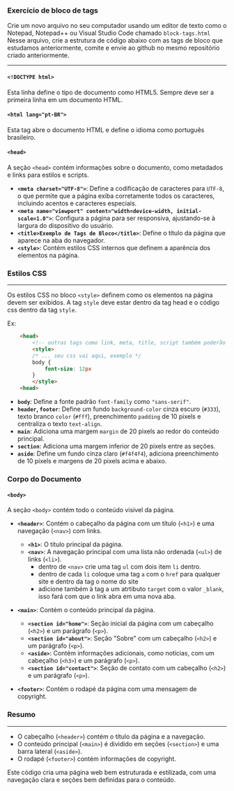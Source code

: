 

### Exercício de bloco de tags

Crie um novo arquivo no seu computador usando um editor de texto como o Notepad, Notepad++ ou Visual Studio Code chamado `block-tags.html`
Nesse arquivo, crie a estrutura de código abaixo com as tags de bloco que estudamos anteriormente, comite e envie ao github no mesmo repositório criado anteriormente.

---

#### `<!DOCTYPE html>`
Esta linha define o tipo de documento como HTML5. Sempre deve ser a primeira linha em um documento HTML.

#### `<html lang="pt-BR">`
Esta tag abre o documento HTML e define o idioma como português brasileiro.

#### `<head>`
A seção `<head>` contém informações sobre o documento, como metadados e links para estilos e scripts.

- **`<meta charset="UTF-8">`**: Define a codificação de caracteres para `UTF-8`, o que permite que a página exiba corretamente todos os caracteres, incluindo acentos e caracteres especiais.
- **`<meta name="viewport" content="width=device-width, initial-scale=1.0">`**: Configura a página para ser responsiva, ajustando-se à largura do dispositivo do usuário.
- **`<title>Exemplo de Tags de Bloco</title>`**: Define o título da página que aparece na aba do navegador.
- **`<style>`**: Contém estilos CSS internos que definem a aparência dos elementos na página.

### Estilos CSS
---

Os estilos CSS no bloco `<style>` definem como os elementos na página devem ser exibidos.
A tag `style` deve estar dentro da tag head e o código css dentro da tag `style`.

Ex: 

```html
    <head>
        <!-- outras tags como link, meta, title, script também poderão aparecer aqui  -->
        <style>
        /* ... seu css vai aqui, exemplo */
        body {
            font-size: 12px
        }
        </style>
    <head>
```

- **`body`**: Define a fonte padrão `font-family` como `"sans-serif"`.
- **`header`, `footer`**: Define um fundo `background-color` cinza escuro (`#333`), texto branco `color` (`#fff`), preenchimento `padding` de 10 pixels e centraliza o texto `text-align`.
- **`main`**: Adiciona uma margem `margin` de 20 pixels ao redor do conteúdo principal.
- **`section`**: Adiciona uma margem inferior de 20 pixels entre as seções.
- **`aside`**: Define um fundo cinza claro (`#f4f4f4`), adiciona preenchimento de 10 pixels e margens de 20 pixels acima e abaixo.

### Corpo do Documento

#### `<body>`
A seção `<body>` contém todo o conteúdo visível da página.

- **`<header>`**: Contém o cabeçalho da página com um título (`<h1>`) e uma navegação (`<nav>`) com links.
  - **`<h1>`**: O título principal da página.
  - **`<nav>`**: A navegação principal com uma lista não ordenada (`<ul>`) de links (`<li>`).
      - dentro de `<nav>` crie uma tag `ul` com dois item `li` dentro.
      - dentro de cada `li` coloque uma tag `a` com o `href` para qualquer site e dentro da tag o nome do site
      - adicione também à tag a um atrtibuto `target` com o valor `_blank`, isso fará com que o link abra em uma nova aba. 

- **`<main>`**: Contém o conteúdo principal da página.
  - **`<section id="home">`**: Seção inicial da página com um cabeçalho (`<h2>`) e um parágrafo (`<p>`).
  - **`<section id="about">`**: Seção "Sobre" com um cabeçalho (`<h2>`) e um parágrafo (`<p>`).
  - **`<aside>`**: Contém informações adicionais, como notícias, com um cabeçalho (`<h3>`) e um parágrafo (`<p>`).
  - **`<section id="contact">`**: Seção de contato com um cabeçalho (`<h2>`) e um parágrafo (`<p>`).

- **`<footer>`**: Contém o rodapé da página com uma mensagem de copyright.

### Resumo
---

- O cabeçalho (`<header>`) contém o título da página e a navegação.
- O conteúdo principal (`<main>`) é dividido em seções (`<section>`) e uma barra lateral (`<aside>`).
- O rodapé (`<footer>`) contém informações de copyright.

Este código cria uma página web bem estruturada e estilizada, com uma navegação clara e seções bem definidas para o conteúdo.
